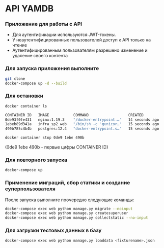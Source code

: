 # API YAMDB
### Приложение для работы с API

- Для аутентификации используются JWT-токены.
- У неаутентифицированных пользователей доступ к API только на чтение
- Аутентифицированным пользователям разрешено изменение и удаление своего контента
### Для запуска приложения выполните
``` bash
git clone
docker-compose up -d --build
```
### Для остановки
``` bash
docker container ls

CONTAINER ID   IMAGE           COMMAND                  CREATED          STATUS          PORTS                                       NAMES
0de93f0fe431   nginx:1.19.3    "/docker-entrypoint.…"   14 seconds ago   Up 13 seconds   0.0.0.0:80->80/tcp, :::80->80/tcp           infra_sp2_nginx_1
1ebeb89d341a   infra_sp2_web   "/bin/sh -c 'gunicor…"   15 seconds ago   Up 14 seconds   0.0.0.0:8000->8000/tcp, :::8000->8000/tcp   infra_sp2_web_1
490b785c4b4b   postgres:12.4   "docker-entrypoint.s…"   15 seconds ago   Up 14 seconds   5432/tcp                                    infra_sp2_db_1

docker container stop 0de9 1ebe 490b
```
(0de9 1ebe 490b - первые цифры CONTAINER ID)
### Для повторного запуска
``` bash
docker-compose up
```
### Применение миграций, сбор статики и создание суперпользователя
После запуска выполните поочередно следующие команды:
``` bash
docker-compose exec web python manage.py migrate --noinput
docker-compose exec web python manage.py createsuperuser
docker-compose exec web python manage.py collectstatic --no-input 
```
### Для загрузки тестовых данных в базу
``` bash
docker-compose exec web python manage.py loaddata <fixturename>.json
```
